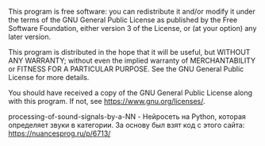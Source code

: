 This program is free software: you can redistribute it and/or modify it under the terms of the GNU General Public License as published by the Free Software Foundation, either version 3 of the License, or (at your option) any later version.

This program is distributed in the hope that it will be useful, but WITHOUT ANY WARRANTY; without even the implied warranty of MERCHANTABILITY or FITNESS FOR A PARTICULAR PURPOSE. See the GNU General Public License for more details.

You should have received a copy of the GNU General Public License along with this program. If not, see <https://www.gnu.org/licenses/>.


processing-of-sound-signals-by-a-NN - Нейросеть на Python, которая определяет звуки в категории.
За основу был взят код с этого сайта: https://nuancesprog.ru/p/6713/
